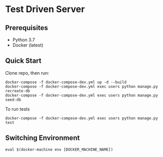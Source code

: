 # Test Driven Server

## Prerequisites

- Python 3.7
- Docker (latest)

## Quick Start

Clone repo, then run:
```
docker-compose -f docker-compose-dev.yml up -d --build 
docker-compose -f docker-compose-dev.yml exec users python manage.py recreate-db
docker-compose -f docker-compose-dev.yml exec users python manage.py seed-db 
```
To run tests
```
docker-compose -f docker-compose-dev.yml exec users python manage.py test
```
## Switching Environment
```
eval $(docker-machine env [DOCKER_MACHINE_NAME])
```
